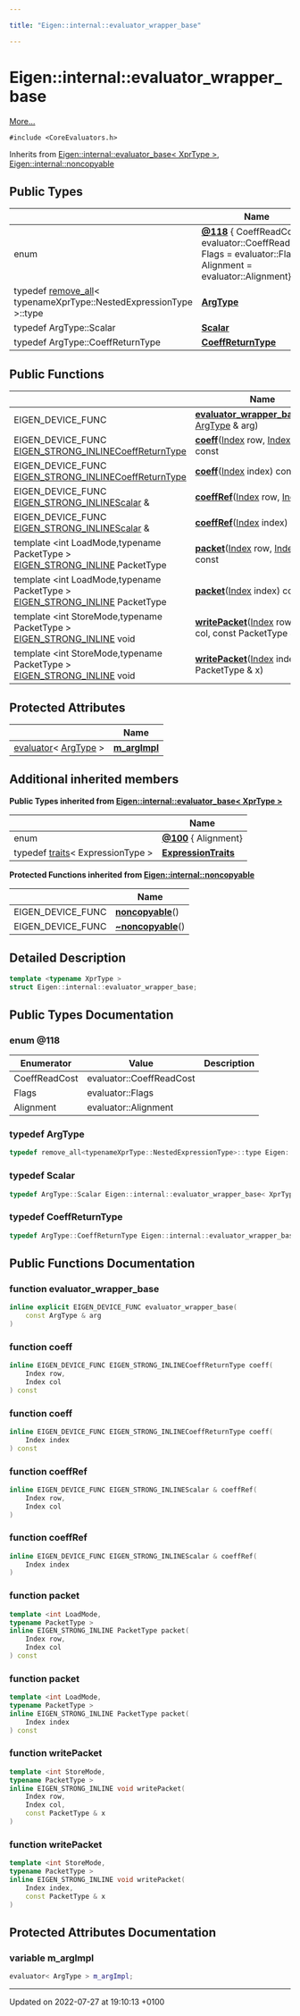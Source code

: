 ```yaml
---

title: "Eigen::internal::evaluator_wrapper_base"

---
```


# Eigen::internal::evaluator_wrapper_base



 [More...](#detailed-description)


`#include <CoreEvaluators.h>`

Inherits from [Eigen::internal::evaluator_base< XprType >](http://example.org/classes/structeigen_1_1internal_1_1evaluator__base/), [Eigen::internal::noncopyable](http://example.org/classes/classeigen_1_1internal_1_1noncopyable/)

## Public Types

|                | Name           |
| -------------- | -------------- |
| enum| **[@118](http://example.org/classes/structeigen_1_1internal_1_1evaluator__wrapper__base/#enum-@118)** { CoeffReadCost = evaluator<ArgType>::CoeffReadCost, Flags = evaluator<ArgType>::Flags, Alignment = evaluator<ArgType>::Alignment} |
| typedef <a href="http://example.org/classes/structeigen_1_1internal_1_1remove__all/">remove_all</a>< typenameXprType::NestedExpressionType >::type | **[ArgType](http://example.org/classes/structeigen_1_1internal_1_1evaluator__wrapper__base/#typedef-argtype)**  |
| typedef ArgType::Scalar | **[Scalar](http://example.org/classes/structeigen_1_1internal_1_1evaluator__wrapper__base/#typedef-scalar)**  |
| typedef ArgType::CoeffReturnType | **[CoeffReturnType](http://example.org/classes/structeigen_1_1internal_1_1evaluator__wrapper__base/#typedef-coeffreturntype)**  |

## Public Functions

|                | Name           |
| -------------- | -------------- |
| EIGEN_DEVICE_FUNC | **[evaluator_wrapper_base](http://example.org/classes/structeigen_1_1internal_1_1evaluator__wrapper__base/#function-evaluator-wrapper-base)**(const <a href="http://example.org/classes/structeigen_1_1internal_1_1evaluator__wrapper__base/#typedef-argtype">ArgType</a> & arg) |
| EIGEN_DEVICE_FUNC <a href="http://example.org/files/macros_8h/#define-eigen-strong-inline">EIGEN_STRONG_INLINE</a><a href="http://example.org/classes/structeigen_1_1internal_1_1evaluator__wrapper__base/#typedef-coeffreturntype">CoeffReturnType</a> | **[coeff](http://example.org/classes/structeigen_1_1internal_1_1evaluator__wrapper__base/#function-coeff)**(<a href="http://example.org/namespaces/namespaceeigen/#typedef-index">Index</a> row, <a href="http://example.org/namespaces/namespaceeigen/#typedef-index">Index</a> col) const |
| EIGEN_DEVICE_FUNC <a href="http://example.org/files/macros_8h/#define-eigen-strong-inline">EIGEN_STRONG_INLINE</a><a href="http://example.org/classes/structeigen_1_1internal_1_1evaluator__wrapper__base/#typedef-coeffreturntype">CoeffReturnType</a> | **[coeff](http://example.org/classes/structeigen_1_1internal_1_1evaluator__wrapper__base/#function-coeff)**(<a href="http://example.org/namespaces/namespaceeigen/#typedef-index">Index</a> index) const |
| EIGEN_DEVICE_FUNC <a href="http://example.org/files/macros_8h/#define-eigen-strong-inline">EIGEN_STRONG_INLINE</a><a href="http://example.org/classes/structeigen_1_1internal_1_1evaluator__wrapper__base/#typedef-scalar">Scalar</a> & | **[coeffRef](http://example.org/classes/structeigen_1_1internal_1_1evaluator__wrapper__base/#function-coeffref)**(<a href="http://example.org/namespaces/namespaceeigen/#typedef-index">Index</a> row, <a href="http://example.org/namespaces/namespaceeigen/#typedef-index">Index</a> col) |
| EIGEN_DEVICE_FUNC <a href="http://example.org/files/macros_8h/#define-eigen-strong-inline">EIGEN_STRONG_INLINE</a><a href="http://example.org/classes/structeigen_1_1internal_1_1evaluator__wrapper__base/#typedef-scalar">Scalar</a> & | **[coeffRef](http://example.org/classes/structeigen_1_1internal_1_1evaluator__wrapper__base/#function-coeffref)**(<a href="http://example.org/namespaces/namespaceeigen/#typedef-index">Index</a> index) |
| template <int LoadMode,typename PacketType \> <br><a href="http://example.org/files/macros_8h/#define-eigen-strong-inline">EIGEN_STRONG_INLINE</a> PacketType | **[packet](http://example.org/classes/structeigen_1_1internal_1_1evaluator__wrapper__base/#function-packet)**(<a href="http://example.org/namespaces/namespaceeigen/#typedef-index">Index</a> row, <a href="http://example.org/namespaces/namespaceeigen/#typedef-index">Index</a> col) const |
| template <int LoadMode,typename PacketType \> <br><a href="http://example.org/files/macros_8h/#define-eigen-strong-inline">EIGEN_STRONG_INLINE</a> PacketType | **[packet](http://example.org/classes/structeigen_1_1internal_1_1evaluator__wrapper__base/#function-packet)**(<a href="http://example.org/namespaces/namespaceeigen/#typedef-index">Index</a> index) const |
| template <int StoreMode,typename PacketType \> <br><a href="http://example.org/files/macros_8h/#define-eigen-strong-inline">EIGEN_STRONG_INLINE</a> void | **[writePacket](http://example.org/classes/structeigen_1_1internal_1_1evaluator__wrapper__base/#function-writepacket)**(<a href="http://example.org/namespaces/namespaceeigen/#typedef-index">Index</a> row, <a href="http://example.org/namespaces/namespaceeigen/#typedef-index">Index</a> col, const PacketType & x) |
| template <int StoreMode,typename PacketType \> <br><a href="http://example.org/files/macros_8h/#define-eigen-strong-inline">EIGEN_STRONG_INLINE</a> void | **[writePacket](http://example.org/classes/structeigen_1_1internal_1_1evaluator__wrapper__base/#function-writepacket)**(<a href="http://example.org/namespaces/namespaceeigen/#typedef-index">Index</a> index, const PacketType & x) |

## Protected Attributes

|                | Name           |
| -------------- | -------------- |
| <a href="http://example.org/classes/structeigen_1_1internal_1_1evaluator/">evaluator</a>< <a href="http://example.org/classes/structeigen_1_1internal_1_1evaluator__wrapper__base/#typedef-argtype">ArgType</a> > | **[m_argImpl](http://example.org/classes/structeigen_1_1internal_1_1evaluator__wrapper__base/#variable-m-argimpl)**  |

## Additional inherited members

**Public Types inherited from [Eigen::internal::evaluator_base< XprType >](http://example.org/classes/structeigen_1_1internal_1_1evaluator__base/)**

|                | Name           |
| -------------- | -------------- |
| enum| **[@100](http://example.org/classes/structeigen_1_1internal_1_1evaluator__base/#enum-@100)** { Alignment} |
| typedef <a href="http://example.org/classes/structeigen_1_1internal_1_1traits/">traits</a>< ExpressionType > | **[ExpressionTraits](http://example.org/classes/structeigen_1_1internal_1_1evaluator__base/#typedef-expressiontraits)**  |

**Protected Functions inherited from [Eigen::internal::noncopyable](http://example.org/classes/classeigen_1_1internal_1_1noncopyable/)**

|                | Name           |
| -------------- | -------------- |
| EIGEN_DEVICE_FUNC | **[noncopyable](http://example.org/classes/classeigen_1_1internal_1_1noncopyable/#function-noncopyable)**() |
| EIGEN_DEVICE_FUNC | **[~noncopyable](http://example.org/classes/classeigen_1_1internal_1_1noncopyable/#function-~noncopyable)**() |


## Detailed Description

```cpp
template <typename XprType >
struct Eigen::internal::evaluator_wrapper_base;
```

## Public Types Documentation

### enum @118

| Enumerator | Value | Description |
| ---------- | ----- | ----------- |
| CoeffReadCost | evaluator<ArgType>::CoeffReadCost|   |
| Flags | evaluator<ArgType>::Flags|   |
| Alignment | evaluator<ArgType>::Alignment|   |




### typedef ArgType

```cpp
typedef remove_all<typenameXprType::NestedExpressionType>::type Eigen::internal::evaluator_wrapper_base< XprType >::ArgType;
```


### typedef Scalar

```cpp
typedef ArgType::Scalar Eigen::internal::evaluator_wrapper_base< XprType >::Scalar;
```


### typedef CoeffReturnType

```cpp
typedef ArgType::CoeffReturnType Eigen::internal::evaluator_wrapper_base< XprType >::CoeffReturnType;
```


## Public Functions Documentation

### function evaluator_wrapper_base

```cpp
inline explicit EIGEN_DEVICE_FUNC evaluator_wrapper_base(
    const ArgType & arg
)
```


### function coeff

```cpp
inline EIGEN_DEVICE_FUNC EIGEN_STRONG_INLINECoeffReturnType coeff(
    Index row,
    Index col
) const
```


### function coeff

```cpp
inline EIGEN_DEVICE_FUNC EIGEN_STRONG_INLINECoeffReturnType coeff(
    Index index
) const
```


### function coeffRef

```cpp
inline EIGEN_DEVICE_FUNC EIGEN_STRONG_INLINEScalar & coeffRef(
    Index row,
    Index col
)
```


### function coeffRef

```cpp
inline EIGEN_DEVICE_FUNC EIGEN_STRONG_INLINEScalar & coeffRef(
    Index index
)
```


### function packet

```cpp
template <int LoadMode,
typename PacketType >
inline EIGEN_STRONG_INLINE PacketType packet(
    Index row,
    Index col
) const
```


### function packet

```cpp
template <int LoadMode,
typename PacketType >
inline EIGEN_STRONG_INLINE PacketType packet(
    Index index
) const
```


### function writePacket

```cpp
template <int StoreMode,
typename PacketType >
inline EIGEN_STRONG_INLINE void writePacket(
    Index row,
    Index col,
    const PacketType & x
)
```


### function writePacket

```cpp
template <int StoreMode,
typename PacketType >
inline EIGEN_STRONG_INLINE void writePacket(
    Index index,
    const PacketType & x
)
```


## Protected Attributes Documentation

### variable m_argImpl

```cpp
evaluator< ArgType > m_argImpl;
```


-------------------------------

Updated on 2022-07-27 at 19:10:13 +0100